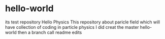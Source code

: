 # hello-world
its test repository
Hello Physics 
This repository about paricle field which will have collection of coding in particle physics
I did creat the master hello-world then a branch call readme edits

